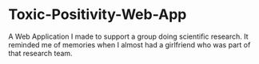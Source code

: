 # Toxic-Positivity-Web-App
A Web Application I made to support a group doing scientific research. It reminded me of memories when I almost had a girlfriend who was part of that research team.
